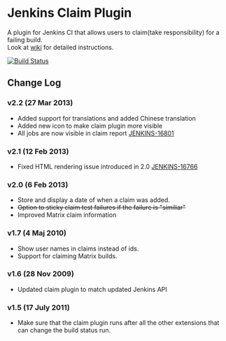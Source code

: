 Jenkins Claim Plugin
=========================

A plugin for Jenkins CI that allows users to claim(take responsibility) for a failing build.<br>
Look at [wiki] for detailed instructions.

[![Build Status](https://buildhive.cloudbees.com/job/samsta/job/claim-plugin/org.jenkins-ci.plugins$claim/badge/icon)](https://buildhive.cloudbees.com/job/samsta/job/claim-plugin/org.jenkins-ci.plugins$claim/)

Change Log
----------

### v2.2 (27 Mar 2013)
- Added support for translations and added Chinese translation
- Added new icon to make claim plugin more visible
- All jobs are now visible in claim report [JENKINS-16801]

### v2.1 (12 Feb 2013)

- Fixed HTML rendering issue introduced in 2.0 [JENKINS-16766]

### v2.0 (6 Feb 2013)

- Store and display a date of when a claim was added.
- ~~Option to sticky claim test failures if the failure is "similiar"~~
- Improved Matrix claim information

### v1.7 (4 Maj 2010)

- Show user names in claims instead of ids.
- Support for claiming Matrix builds.

### v1.6 (28 Nov 2009)

- Updated claim plugin to match updated Jenkins API

### v1.5 (17 July 2011)

- Make sure that the claim plugin runs after all the other extensions that can change the build status run.

[JENKINS-16801]: https://issues.jenkins-ci.org/browse/JENKINS-16801
[JENKINS-16766]: https://issues.jenkins-ci.org/browse/JENKINS-16766
[wiki]: https://wiki.jenkins-ci.org/display/JENKINS/Claim+plugin